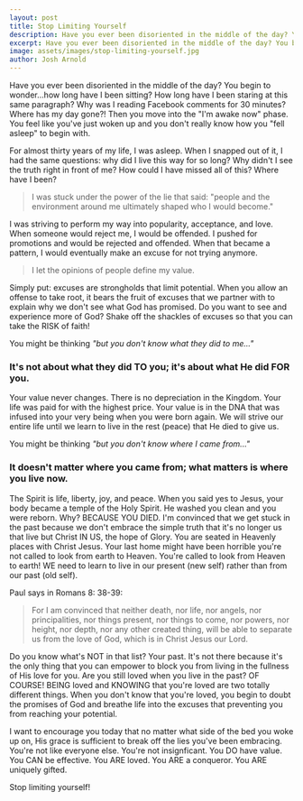 ```yaml
---
layout: post
title: Stop Limiting Yourself
description: Have you ever been disoriented in the middle of the day? You begin to wonder...how long have I been sitting? How long have I been starting at this same paragraph? Why was I reading Facebook comments for 30 minutes? Where has my day gone?! Then you move into the "I'm awake now" phase. You feel like you've just woken up and you don't really know how you "fell asleep" to begin with. 
excerpt: Have you ever been disoriented in the middle of the day? You begin to wonder...how long you've been sitting?
image: assets/images/stop-limiting-yourself.jpg
author: Josh Arnold
---
```


Have you ever been disoriented in the middle of the day? You begin to wonder...how long have I been sitting? How long have I been staring at this same paragraph? Why was I reading Facebook comments for 30 minutes? Where has my day gone?! Then you move into the "I'm awake now" phase. You feel like you've just woken up and you don't really know how you "fell asleep" to begin with. 

For almost thirty years of my life, I was asleep. When I snapped out of it, I had the same questions: why did I live this way for so long? Why didn't I see the truth right in front of me? How could I have missed all of this? Where have I been? 

<blockquote>I was stuck under the power of the lie that said: "people and the environment around me ultimately shaped who I would become."</blockquote>

I was striving to perform my way into popularity, acceptance, and love. When someone would reject me, I would be offended. I pushed for promotions and would be rejected and offended. When that became a pattern, I would eventually make an excuse for not trying anymore. 

<blockquote>I let the opinions of people define my value.</blockquote>

Simply put: excuses are strongholds that limit potential. When you allow an offense to take root, it bears the fruit of excuses that we partner with to explain why we don't see what God has promised. Do you want to see and experience more of God? Shake off the shackles of excuses so that you can take the RISK of faith!

You might be thinking <em>"but you don't know what they did to me..."</em>

<h3>It's not about what they did TO you; it's about what He did FOR you.</h3>

Your value never changes. There is no depreciation in the Kingdom. Your life was paid for with the highest price. Your value is in the DNA that was infused into your very being when you were born again. We will strive our entire life until we learn to live in the rest (peace) that He died to give us.

You might be thinking <em>"but you don't know where I came from..."</em>

<h3>It doesn't matter where you came from; what matters is where you live now.</h3>

The Spirit is life, liberty, joy, and peace. When you said yes to Jesus, your body became a temple of the Holy Spirit. He washed you clean and you were reborn. Why? BECAUSE YOU DIED. I'm convinced that we get stuck in the past because we don't embrace the simple truth that it's no longer us that live but Christ IN US, the hope of Glory. You are seated in Heavenly places with Christ Jesus. Your last home might have been horrible you're not called to look from earth to Heaven. You're called to look from Heaven to earth! WE need to learn to live in our present (new self) rather than from our past (old self).

Paul says in Romans 8: 38-39:

<blockquote>For I am convinced that neither death, nor life, nor angels, nor principalities, nor things present, nor things to come, nor powers, nor height, nor depth, nor any other created thing, will be able to separate us from the love of God, which is in Christ Jesus our Lord.</blockquote>

Do you know what's NOT in that list? Your past. It's not there because it's the only thing that you can empower to block you from living in the fullness of His love for you. Are you still loved when you live in the past? OF COURSE! BEING loved and KNOWING that you're loved are two totally different things. When you don't know that you're loved, you begin to doubt the promises of God and breathe life into the excuses that preventing you from reaching your potential.

I want to encourage you today that no matter what side of the bed you woke up on, His grace is sufficient to break off the lies you've been embracing. You're not like everyone else. You're not insignficant. You DO have value. You CAN be effective. You ARE loved. You ARE a conqueror. You ARE uniquely gifted. 

Stop limiting yourself!
